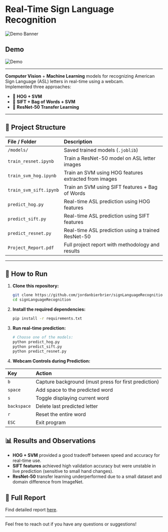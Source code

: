# Real-Time Sign Language Recognition

![Demo Banner](https://img.shields.io/badge/Status-Completed-brightgreen)

## Demo

![Demo](./demo.gif) 

---

**Computer Vision** + **Machine Learning** models for recognizing American Sign Language (ASL) letters in real-time using a webcam.  
Implemented three approaches:
- 🧠 **HOG + SVM**
- 🧠 **SIFT + Bag of Words + SVM**
- 🧠 **ResNet-50 Transfer Learning**

---

## 📂 Project Structure

| File / Folder | Description |
|:---|:---|
| `/models/` | Saved trained models (`.joblib`) |
| `train_resnet.ipynb` | Train a ResNet-50 model on ASL letter images |
| `train_svm_hog.ipynb` | Train an SVM using HOG features extracted from images |
| `train_svm_sift.ipynb` | Train an SVM using SIFT features + Bag of Words |
| `predict_hog.py` | Real-time ASL prediction using HOG features |
| `predict_sift.py` | Real-time ASL prediction using SIFT features |
| `predict_resnet.py` | Real-time ASL prediction using a trained ResNet-50 |
| `Project_Report.pdf` | Full project report with methodology and results |

---

## 🚀 How to Run

1. **Clone this repository:**
    ```bash
    git clone https://github.com/jordanbierbrier/signLanguageRecognition.git
    cd signLanguageRecognition
    ```

2. **Install the required dependencies:**
    ```bash
    pip install -r requirements.txt
    ```

3. **Run real-time prediction:**
    ```bash
    # Choose one of the models:
    python predict_hog.py
    python predict_sift.py
    python predict_resnet.py
    ```

4. **Webcam Controls during Prediction:**

| Key | Action |
|:---|:---|
| `b` | Capture background (must press for first prediction) |
| `space` | Add space to the predicted word |
| `s` | Toggle displaying current word |
| `backspace` | Delete last predicted letter |
| `r` | Reset the entire word |
| `ESC` | Exit program |


## 📊 Results and Observations
- **HOG + SVM** provided a good tradeoff between speed and accuracy for real-time use.
- **SIFT features** achieved high validation accuracy but were unstable in live prediction (sensitive to small hand changes).
- **ResNet-50** transfer learning underperformed due to a small dataset and domain difference from ImageNet.

## 📄 Full Report
Find detailed report [here](report.pdf).

---
Feel free to reach out if you have any questions or suggestions!